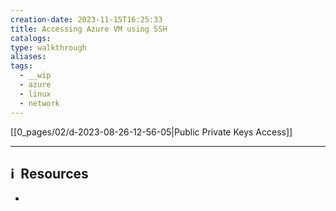 ```yaml
---
creation-date: 2023-11-15T16:25:33
title: Accessing Azure VM using SSH
catalogs: 
type: walkthrough
aliases: 
tags:
  - __wip
  - azure
  - linux
  - network
---
```


[[0_pages/02/d-2023-08-26-12-56-05|Public Private Keys Access]]





---
## ℹ️  Resources
- 